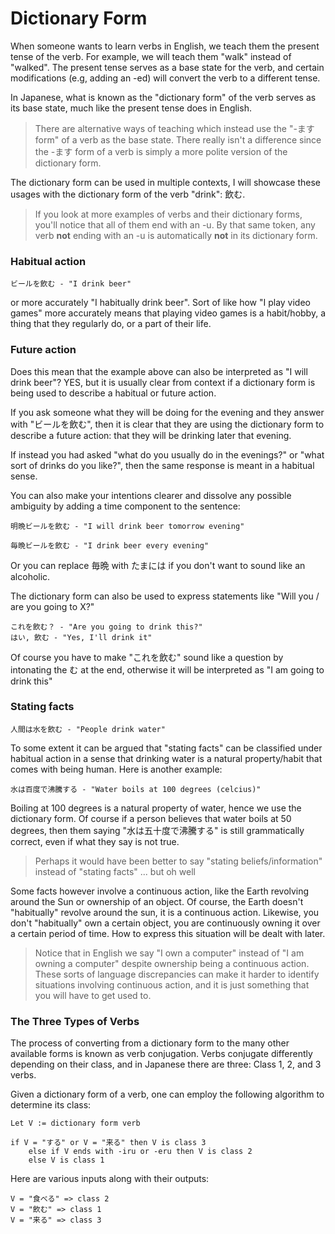 # Dictionary Form

When someone wants to learn verbs in English, we teach them the present tense of the verb. For example, we will teach them "walk" instead of "walked". The present tense serves as a base state for the verb, and certain modifications (e.g, adding an -ed) will convert the verb to a different tense.

In Japanese, what is known as the "dictionary form" of the verb serves as its base state, much like the present tense does in English. 

> There are alternative ways of teaching which instead use the "-ます form" of a verb as the base state. There really isn't a difference since the -ます form of a verb is simply a more polite version of the dictionary form.

The dictionary form can be used in multiple contexts, I will showcase these usages with the dictionary form of the verb "drink": 飲む. 

> If you look at more examples of verbs and their dictionary forms, you'll notice that all of them end with an -u. By that same token, any verb **not** ending with an -u is automatically **not** in its dictionary form.

### Habitual action

```
ビールを飲む - "I drink beer"
```

or more accurately "I habitually drink beer". Sort of like how "I play video games" more accurately means that playing video games is a habit/hobby, a thing that they regularly do, or a part of their life.

 <!-- The -て form of a verb can also be used to describe habitual action. The two forms are somewhat interchangable but with slight nuances: check [here](https://www.reddit.com/r/LearnJapanese/comments/enzbz0/difference_between_%E3%81%A6%E3%81%84%E3%81%BE%E3%81%99_and_%E3%81%BE%E3%81%99_for_describing/) and [here](https://japanese.stackexchange.com/questions/11925/habitual-aspect). -->

### Future action

Does this mean that the example above can also be interpreted as "I will drink beer"? YES, but it is usually clear from context if a dictionary form is being used to describe a habitual or future action.

If you ask someone what they will be doing for the evening and they answer with "ビールを飲む", then it is clear that they are using the dictionary form to describe a future action: that they will be drinking later that evening. 

If instead you had asked "what do you usually do in the evenings?" or "what sort of drinks do you like?", then the same response is meant in a habitual sense.

You can also make your intentions clearer and dissolve any possible ambiguity by adding a time component to the sentence:

```
明晩ビールを飲む - "I will drink beer tomorrow evening"

毎晩ビールを飲む - "I drink beer every evening"
```

Or you can replace 毎晩 with たまには if you don't want to sound like an alcoholic. 

The dictionary form can also be used to express statements like "Will you / are you going to X?"

```
これを飲む？ - "Are you going to drink this?"
はい, 飲む - "Yes, I'll drink it"
```

Of course you have to make "これを飲む" sound like a question by intonating the む at the end, otherwise it will be interpreted as "I am going to drink this"

### Stating facts

```
人間は水を飲む - "People drink water"
```

To some extent it can be argued that "stating facts" can be classified under habitual action in a sense that drinking water is a natural property/habit that comes with being human. Here is another example:

```
水は百度で沸騰する - "Water boils at 100 degrees (celcius)"
```

Boiling at 100 degrees is a natural property of water, hence we use the dictionary form. Of course if a person believes that water boils at 50 degrees, then them saying "水は五十度で沸騰する" is still grammatically correct, even if what they say is not true.

> Perhaps it would have been better to say "stating beliefs/information" instead of "stating facts" ... but oh well 

Some facts however involve a continuous action, like the Earth revolving around the Sun or ownership of an object. Of course, the Earth doesn't "habitually" revolve around the sun, it is a continuous action. Likewise, you don't "habitually" own a certain object, you are continuously owning it over a certain period of time. How to express this situation will be dealt with later.

> Notice that in English we say "I own a computer" instead of "I am owning a computer" despite ownership being a continuous action. These sorts of language discrepancies can make it harder to identify situations involving continuous action, and it is just something that you will have to get used to.

<!-- In situations like these it'd be more appropriate to use the -て form, though using the dictionary form wouldn't be considered much of a mistake -->

<!-- ```
私はパソコンを持つ - "I own a computer" (passable)
私はパソコンを持っている - "I own a computer" (good)
``` -->

### The Three Types of Verbs

The process of converting from a dictionary form to the many other available forms is known as verb conjugation. Verbs conjugate differently depending on their class, and in Japanese there are three: Class 1, 2, and 3 verbs. 

Given a dictionary form of a verb, one can employ the following algorithm to determine its class:

```coq
Let V := dictionary form verb

if V = "する" or V = "来る" then V is class 3
    else if V ends with -iru or -eru then V is class 2
    else V is class 1
```

Here are various inputs along with their outputs:

```coq
V = "食べる" => class 2
V = "飲む" => class 1
V = "来る" => class 3
```